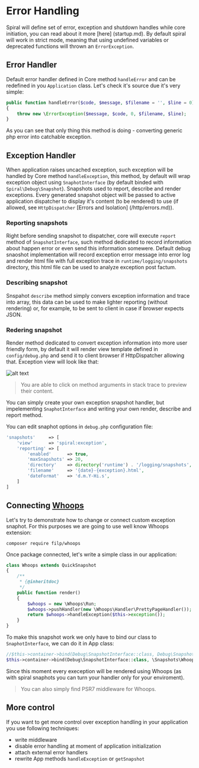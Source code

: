# Error Handling
Spiral will define set of error, exception and shutdown handles while core initiation, you can read about it more [here] (startup.md). By default spiral will work in 
strict mode, meaning that using undefined variables or deprecated functions will thrown an `ErrorException`.

## Error Handler
Default error handler defined in Core method `handleError` and can be redefined in you `Application` class. Let's check it's source due it's very simple:

```php
public function handleError($code, $message, $filename = '', $line = 0)
{
    throw new \ErrorException($message, $code, 0, $filename, $line);
}
```

As you can see that only thing this method is doing - converting generic php error into catchable exception.

## Exception Handler
When application raises uncached exception, such exception will be handled by Core method `handleException`, this method, by default will wrap exception object
using `SnaphotInterface` (by default binded with `Spiral\Debug\Snapshot`). Snapshots used to report, describe and render exceptions. Every generated snapshot
object will be passed to active application dispatcher to display it's content (to be rendered) to use (if allowed, see `HttpDispatcher` [Errors and Isolation] (/http/errors.md)).

### Reporting snapshots
Right before sending snapshot to dispatcher, core will execute `report` method of `SnapshotInterface`, such method dedicated to record information about happen error
or even send this information somewere. Default debug snaoshot implementation will record exception error message into error log and render html file with full exception trace in `runtime/logging/snapshots` directory, this html file can be used to analyze exception post factum.

### Describing snapshot
Snspahot `describe` method simply convers exception information and trace into array, this data can be used to make lighter reporting (without rendering) or, for example,
to be sent to client in case if browser expects JSON.

### Redering snapshot
Render method dedicated to convert exception information into more user friendly form, by default it will render view template defined in `config/debug.php` and send
it to client browser if HttpDispatcher allowing that. Exception view will look like that:

![alt text](https://raw.githubusercontent.com/spiral/guide/master/resources/exception.png)

> You are able to click on method arguments in stack trace to preview their content.

You can simply create your own exception snapshot handler, but impelementing `SnaphotInterface` and writing your own render, describe and report method.

You can edit snaphot options in `debug.php` configuration file:

```php
'snapshots'     => [
    'view'      => 'spiral:exception',
    'reporting' => [
        'enabled'      => true,
        'maxSnapshots' => 20,
        'directory'    => directory('runtime') . '/logging/snapshots',
        'filename'     => '{date}-{exception}.html',
        'dateFormat'   => 'd.m.Y-Hi.s',
    ]
]
```

## Connecting [Whoops](https://github.com/filp/whoops)
Let's try to demonstrate how to change or connect custom exception snaphot. For this purposes we are going to use well know Whoops extension:

```
composer require filp/whoops
```

Once package connected, let's write a simple class in our application:

```php
class Whoops extends QuickSnapshot
{
    /**
     * {@inheritdoc}
     */
    public function render()
    {
        $whoops = new \Whoops\Run;
        $whoops->pushHandler(new \Whoops\Handler\PrettyPageHandler());
        return $whoops->handleException($this->exception());
    }
}
```

To make this snapshot work we only have to bind our class to `SnaphotInterface`, we can do it in App class:

```php
//$this->container->bind(Debug\SnapshotInterface::class, Debug\Snapshot::class);
$this->container->bind(Debug\SnapshotInterface::class, \Snapshots\Whoops::class);
```

Since this moment every exeception will be rendered using Whoops (as with spiral snaphots you can turn your handler only for your enviroment).

> You can also simply find PSR7 middleware for Whoops.

## More control
If you want to get more control over exception handling in your application you use following techniques:
* write middleware
* disable error handling at moment of application initialization
* attach external error handlers
* rewrite App methods `handleException` or `getSnapshot`

